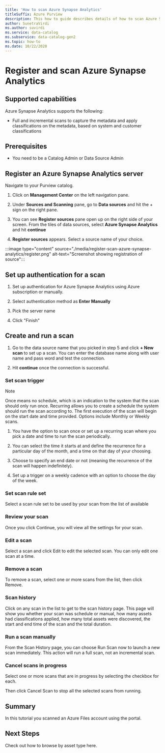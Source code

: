 ```yaml
---
title: 'How to scan Azure Synapse Analytics'
titleSuffix: Azure Purview
description: This how to guide describes details of how to scan Azure Synapse Analytics. 
author: SunetraVirdi
ms.author: suvirdi
ms.service: data-catalog
ms.subservice: data-catalog-gen2
ms.topic: how-to
ms.date: 10/22/2020
---
```


# Register and scan Azure Synapse Analytics
## Supported capabilities
Azure Synapse Analytics supports the following:<br />
* Full and incremental scans to capture the metadata and apply classifications on the metadata, based on system and customer classifications<br />

## Prerequisites
* You need to be a Catalog Admin or Data Source Admin

## Register an Azure Synapse Analytics server
Navigate to your Purview catalog.

1. Click on **Management Center** on the left navigation pane.

<!---![Screenshot showing how to go to Management Center]--->

2. Under **Sources and Scanning** pane, go to **Data sources** and hit the + sign on the right pane.

3. You can see **Register sources** pane open up on the right side of your screen. From the tiles of data sources, select **Azure Synapse Analytics** and hit **continue**

4. **Register sources** appears. Select a source name of your choice.

:::image type="content" source="./media/register-scan-azure-synapse-analytics/register.png" alt-text="Screenshot showing registration of source":::

## Set up authentication for a scan
1. Set up authentication for Azure Synapse Analytics using Azure subscription or manually.

2. Select authentication method as **Enter Manually**

3. Pick the server name

4. Click "Finish"

## Create and run a scan

1. Go to the data source name that you picked in step 5 and click **+ New scan** to set up a scan. You can enter the database name along with user name and pass word and test the connection.

<!---![screenshot to register data source]--->

2. Hit **continue** once the connection is successful. 

### Set scan trigger
> [!NOTE] 
> Once means no schedule, which is an indication to the system that the scan should only run once. Recurring allows you to create a schedule the system should run the scan according to. The first execution of the scan will begin on the start date and time provided. Options include Monthly or Weekly scans.

1. You have the option to scan once or set up a recurring scan where you pick a date and time to run the scan periodically.

2. You can select the time it starts at and define the recurrence for a particular day of the month, and a time on that day of your choosing. 

3. Choose to specify an end date or not (meaning the recurrence of the scan will happen indefinitely).

4. Set up a trigger on a weekly cadence with an option to choose the day of the week.

### Set scan rule set
Select a scan rule set to be used by your scan from the list of available<br />
<!---![Screenshot showing scan rule set]--->

### Review your scan
Once you click Continue, you will view all the settings for your scan.<br />
<!---![Screenshot showing scan rule set]--->

### Edit a scan
Select a scan and click Edit to edit the selected scan. You can only edit one scan at a time.

### Remove a scan
To remove a scan, select one or more scans from the list, then click Remove.

### Scan history
Click on any scan in the list to get to the scan history page. This page will show you whether your scan was schedule or manual, how many assets had classifications applied, how many total assets were discovered, the start and end time of the scan and the total duration.

### Run a scan manually
From the Scan History page, you can choose Run Scan now to launch a new scan immediately. This action will run a full scan, not an incremental scan.

### Cancel scans in progress
Select one or more scans that are in progress by selecting the checkbox for each.

Then click Cancel Scan to stop all the selected scans from running.

## Summary
In this tutorial you scanned an Azure Files account using the portal.

## Next Steps
Check out how to browse by asset type here.